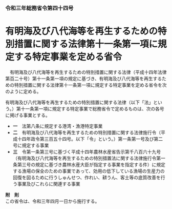 ### 令和三年総務省令第四十四号  
# 有明海及び八代海等を再生するための特別措置に関する法律第十一条第一項に規定する特定事業を定める省令  
　有明海及び八代海等を再生するための特別措置に関する法律（平成十四年法律第百二十号）第十一条第一項の規定に基づき、有明海及び八代海等を再生するための特別措置に関する法律第十一条第一項に規定する特定事業を定める省令を次のように定める。  
  
有明海及び八代海等を再生するための特別措置に関する法律（以下「法」という。）第十一条第一項に規定する特定事業で総務省令で定めるものは、次の各号に掲げる事業とする。  
* **一**　法第八条に規定する港湾・漁港特定事業  
* **二**　有明海及び八代海等を再生するための特別措置に関する法律施行令（平成十四年政令第三百五十四号。以下「令」という。）第一条第一号及び第二号に規定する事業  
* **三**　令第一条第三号に基づく平成十四年農林水産省告示第千八百六十九号（有明海及び八代海等を再生するための特別措置法に関する法律施行令第一条第三号の規定に基づき農林水産大臣が指定する事業を指定する件）に規定する漁場の保全のための事業であって、効用の低下している漁場の生産力の回復を図るために行うしゅんせつ、作れい、耕うん、客土等の底質改善を行う事業及びこれらに関連する事業  
  
**附　則**  
この省令は、令和三年四月一日から施行する。  
  
